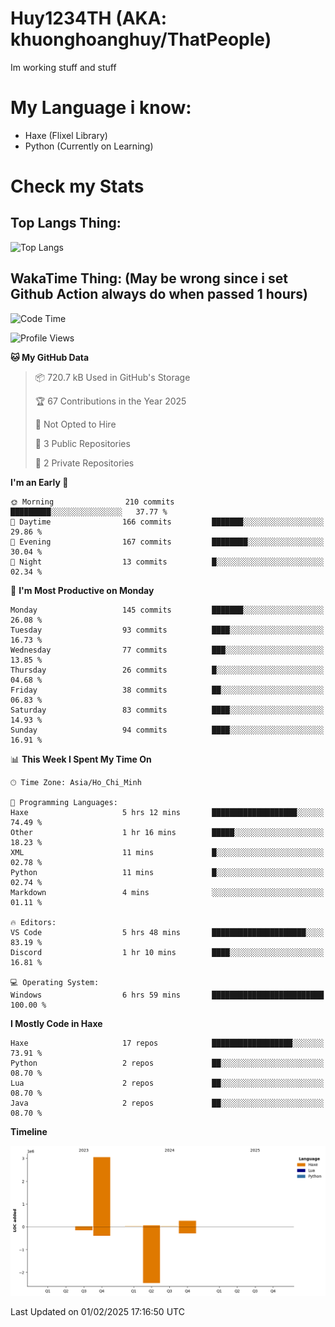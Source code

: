 # Huy1234TH (AKA: khuonghoanghuy/ThatPeople)
Im working stuff and stuff

# My Language i know:
- Haxe (Flixel Library)
- Python (Currently on Learning)

# Check my Stats
## Top Langs Thing:
![Top Langs](https://github-readme-stats.vercel.app/api/top-langs/?username=khuonghoanghuy&hide_progress=false)

## WakaTime Thing: (May be wrong since i set Github Action always do when passed 1 hours)
<!--START_SECTION:waka-->
![Code Time](http://img.shields.io/badge/Code%20Time-6%20hrs%2059%20mins-blue)

![Profile Views](http://img.shields.io/badge/Profile%20Views-239-blue)

**🐱 My GitHub Data** 

> 📦 720.7 kB Used in GitHub's Storage 
 > 
> 🏆 67 Contributions in the Year 2025
 > 
> 🚫 Not Opted to Hire
 > 
> 📜 3 Public Repositories 
 > 
> 🔑 2 Private Repositories 
 > 
**I'm an Early 🐤** 

```text
🌞 Morning                210 commits         █████████░░░░░░░░░░░░░░░░   37.77 % 
🌆 Daytime                166 commits         ███████░░░░░░░░░░░░░░░░░░   29.86 % 
🌃 Evening                167 commits         ████████░░░░░░░░░░░░░░░░░   30.04 % 
🌙 Night                  13 commits          █░░░░░░░░░░░░░░░░░░░░░░░░   02.34 % 
```
📅 **I'm Most Productive on Monday** 

```text
Monday                   145 commits         ███████░░░░░░░░░░░░░░░░░░   26.08 % 
Tuesday                  93 commits          ████░░░░░░░░░░░░░░░░░░░░░   16.73 % 
Wednesday                77 commits          ███░░░░░░░░░░░░░░░░░░░░░░   13.85 % 
Thursday                 26 commits          █░░░░░░░░░░░░░░░░░░░░░░░░   04.68 % 
Friday                   38 commits          ██░░░░░░░░░░░░░░░░░░░░░░░   06.83 % 
Saturday                 83 commits          ████░░░░░░░░░░░░░░░░░░░░░   14.93 % 
Sunday                   94 commits          ████░░░░░░░░░░░░░░░░░░░░░   16.91 % 
```


📊 **This Week I Spent My Time On** 

```text
🕑︎ Time Zone: Asia/Ho_Chi_Minh

💬 Programming Languages: 
Haxe                     5 hrs 12 mins       ███████████████████░░░░░░   74.49 % 
Other                    1 hr 16 mins        █████░░░░░░░░░░░░░░░░░░░░   18.23 % 
XML                      11 mins             █░░░░░░░░░░░░░░░░░░░░░░░░   02.78 % 
Python                   11 mins             █░░░░░░░░░░░░░░░░░░░░░░░░   02.74 % 
Markdown                 4 mins              ░░░░░░░░░░░░░░░░░░░░░░░░░   01.11 % 

🔥 Editors: 
VS Code                  5 hrs 48 mins       █████████████████████░░░░   83.19 % 
Discord                  1 hr 10 mins        ████░░░░░░░░░░░░░░░░░░░░░   16.81 % 

💻 Operating System: 
Windows                  6 hrs 59 mins       █████████████████████████   100.00 % 
```

**I Mostly Code in Haxe** 

```text
Haxe                     17 repos            ██████████████████░░░░░░░   73.91 % 
Python                   2 repos             ██░░░░░░░░░░░░░░░░░░░░░░░   08.70 % 
Lua                      2 repos             ██░░░░░░░░░░░░░░░░░░░░░░░   08.70 % 
Java                     2 repos             ██░░░░░░░░░░░░░░░░░░░░░░░   08.70 % 
```



**Timeline**

![Lines of Code chart](https://raw.githubusercontent.com/khuonghoanghuy/khuonghoanghuy/main/assets/bar_graph.png)


 Last Updated on 01/02/2025 17:16:50 UTC
<!--END_SECTION:waka-->
